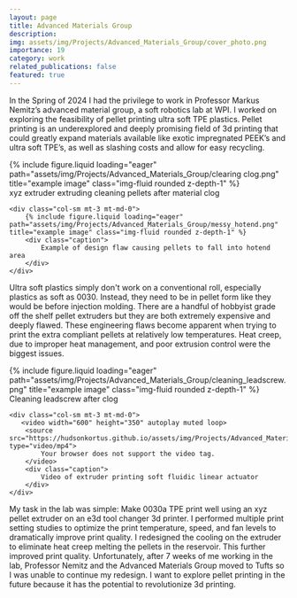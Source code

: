 ```yaml
---
layout: page
title: Advanced Materials Group
description: 
img: assets/img/Projects/Advanced_Materials_Group/cover_photo.png
importance: 19
category: work
related_publications: false
featured: true 
---
```

In the Spring of 2024 I had the privilege to work in Professor Markus Nemitz’s advanced material group, a soft robotics lab at WPI. I worked on exploring the feasibility of pellet printing ultra soft TPE plastics. Pellet printing is an underexplored and deeply promising field of 3d printing that could greatly expand materials available like exotic impregnated PEEK’s and ultra soft TPE’s, as well as slashing costs and allow for easy recycling. 

<div class="row">
    <div class="col-sm mt-3 mt-md-0">
        {% include figure.liquid loading="eager" path="assets/img/Projects/Advanced_Materials_Group/clearing clog.png" title="example image" class="img-fluid rounded z-depth-1" %}
        <div class="caption">
            xyz extruder extruding cleaning pellets after material clog
        </div>
    </div>

    <div class="col-sm mt-3 mt-md-0">
        {% include figure.liquid loading="eager" path="assets/img/Projects/Advanced_Materials_Group/messy_hotend.png" title="example image" class="img-fluid rounded z-depth-1" %}
        <div class="caption">
            Example of design flaw causing pellets to fall into hotend area 
        </div>
    </div>



</div>

Ultra soft plastics simply don't work on a conventional roll, especially plastics as soft as 0030. Instead, they need to be in pellet form like they would be before injection molding. There are a handful of hobbyist grade off the shelf pellet extruders but they are both extremely expensive and deeply flawed. These engineering flaws become apparent when trying to print the extra compliant pellets at relatively low temperatures. Heat creep, due to improper heat management, and poor extrusion control were the biggest issues. 


<div class="row">
    <div class="col-sm mt-3 mt-md-0">
        {% include figure.liquid loading="eager" path="assets/img/Projects/Advanced_Materials_Group/cleaning_leadscrew.png" title="example image" class="img-fluid rounded z-depth-1" %}
        <div class="caption">
            Cleaning leadscrew after clog
        </div>
    </div>

    <div class="col-sm mt-3 mt-md-0">
       <video width="600" height="350" autoplay muted loop>
        <source src="https://hudsonkortus.github.io/assets/img/Projects/Advanced_Materials_Group/print_vidwo.mp4" type="video/mp4">
            Your browser does not support the video tag.
        </video>
        <div class="caption">
            Video of extruder printing soft fluidic linear actuator
        </div>
    </div>
</div>


My task in the lab was simple: Make 0030a TPE print well using an xyz pellet extruder on an e3d tool changer 3d printer. I performed multiple print setting studies to optimize the print temperature, speed, and fan levels to dramatically improve print quality. I redesigned the cooling on the extruder to eliminate heat creep melting the pellets in the reservoir. This further improved print quality. Unfortunately, after 7 weeks of me working in the lab, Professor Nemitz and the Advanced Materials Group moved to Tufts so I was unable to continue my redesign. I want to explore pellet printing in the future because it has the potential to revolutionize 3d printing.



